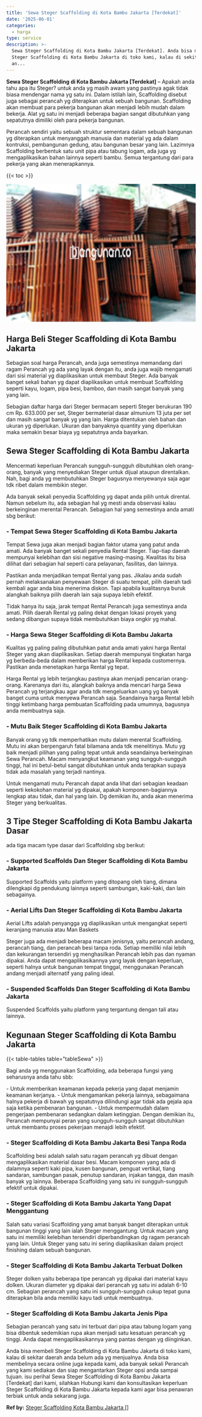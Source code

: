 ```yaml
---
title: 'Sewa Steger Scaffolding di Kota Bambu Jakarta [Terdekat]'
date: '2025-06-01'
categories:
  - harga
type: service
description: >-
  Sewa Steger Scaffolding di Kota Bambu Jakarta [Terdekat]. Anda bisa membeli
  Steger Scaffolding di Kota Bambu Jakarta di toko kami, kalau di sekitar daerah
  an...
---
```


**Sewa Steger Scaffolding di Kota Bambu Jakarta \[Terdekat\]** – Apakah anda tahu apa itu Steger? untuk anda yg masih awam yang pastinya agak tidak biasa mendengar nama yg satu ini. Dalam istilah lain, Scaffolding disebut juga sebagai perancah yg diterapkan untuk sebuah bangunan. Scaffolding akan membuat para pekerja bangunan akan menjadi lebih mudah dalam bekerja. Alat yg satu ini menjadi beberapa bagian sangat dibutuhkan yang sepatutnya dimiliki oleh para pekerja bangunan.

Perancah sendiri yaitu sebuah struktur sementara dalam sebuah bangunan yg diterapkan untuk menyanggah manusia dan material yg ada dalam kontruksi, pembangunan gedung, atau bangunan besar yang lain. Lazimnya Scaffolding berbentuk satu unit pipa atau tabung logam, ada juga yg mengaplikasikan bahan lainnya seperti bambu. Semua tergantung dari para pekerja yang akan menerapkannya.

{{< toc >}}

![Sewa Steger Scaffolding di Kota Bambu Jakarta [Terdekat]](/images/sewa-scaffolding-steger-13.png)

## Harga Beli Steger Scaffolding di Kota Bambu Jakarta

Sebagian soal harga Perancah, anda juga semestinya memandang dari ragam Perancah yg ada yang layak dengan itu, anda juga wajib mengamati dari sisi material yg diaplikasikan untuk membaut Steger. Ada banyak banget sekali bahan yg dapat diaplikasikan untuk membuat Scaffolding seperti kayu, logam, pipa besi, bamboo, dan masih sangat banyak yang yang lain.

Sebagian daftar harga dari Steger bermacam seperti Steger berukuran 190 cm Rp. 633.000 per set, Steger bermaterial dasar almunium 13 juta per set dan masih sangat banyak yg yang lain. Harga ditentukan oleh bahan dan ukuran yg diperlukan. Ukuran dan banyaknya quantity yang diperlukan maka semakin besar biaya yg sepatutnya anda bayarkan.

## Sewa Steger Scaffolding di Kota Bambu Jakarta

Mencermati keperluan Perancah sungguh-sungguh dibutuhkan oleh orang-orang, banyak yang menyediakan Steger untuk dijual ataupun direntalkan. Nah, bagi anda yg membutuhkan Steger bagusnya menyewanya saja agar tdk ribet dalam membikin steger.

Ada banyak sekali penyedia Scaffolding yg dapat anda pilih untuk dirental. Namun sebelum itu, ada sebagian hal yg mesti anda observasi kalau berkeinginan merental Perancah. Sebagian hal yang semestinya anda amati sbg berikut:

### \- Tempat Sewa Steger Scaffolding di Kota Bambu Jakarta

Tempat Sewa juga akan menjadi bagian faktor utama yang patut anda amati. Ada banyak banget sekali penyedia Rental Steger. Tiap-tiap daerah mempunyai kelebihan dan sisi negative masing-masing. Kwalitas itu bisa dilihat dari sebagian hal seperti cara pelayanan, fasilitas, dan lainnya.

Pastikan anda menjadikan tempat Rental yang pas. Jikalau anda sudah pernah melaksanakan penyewaan Steger di suatu tempat, pilih daerah tadi kembali agar anda bisa menerima diskon. Tapi apabila kualitasnya buruk alangkah baiknya pilih daerah lain saja supaya lebih efektif.

Tidak hanya itu saja, jarak tempat Rental Perancah juga semestinya anda amati. Pilih daerah Rental yg paling dekat dengan lokasi proyek yang sedang dibangun supaya tidak membutuhkan biaya ongkir yg mahal.

### \- Harga Sewa Steger Scaffolding di Kota Bambu Jakarta

Kualitas yg paling paling dibutuhkan patut anda amati yakni harga Rental Steger yang akan diaplikasikan. Setiap daerah mempunyai tingkatan harga yg berbeda-beda dalam memberikan harga Rental kepada customernya. Pastikan anda menetapkan harga Rental yg tepat.

Harga Rental yg lebih terjangkau pastinya akan menjadi pencarian orang-orang. Karenanya dari itu, alangkah baiknya anda mencari harga Sewa Perancah yg terjangkau agar anda tdk mengeluarkan uang yg banyak banget cuma untuk menyewa Perancah saja. Seandainya harga Rental lebih tinggi ketimbang harga pembuatan Scaffolding pada umumnya, bagusnya anda membuatnya saja.

### \- Mutu Baik Steger Scaffolding di Kota Bambu Jakarta

Banyak orang yg tdk memperhatikan mutu dalam merental Scaffolding. Mutu ini akan berpengaruh fatal bilamana anda tdk menelitinya. Mutu yg baik menjadi pilihan yang paling tepat untuk anda seandainya berkeinginan Sewa Perancah. Macam menyangkut keamanan yang sungguh-sungguh tinggi, hal ini betul-betul sangat dibutuhkan untuk anda terapkan supaya tidak ada masalah yang terjadi nantinya.

Untuk mengamati mutu Perancah dapat anda lihat dari sebagian keadaan seperti kekokohan material yg dipakai, apakah komponen-bagiannya lengkap atau tidak, dan hal yang lain. Dg demikian itu, anda akan menerima Steger yang berkualitas.

## 3 Tipe Steger Scaffolding di Kota Bambu Jakarta Dasar

ada tiga macam type dasar dari Scaffolding sbg berikut:

### \- Supported Scaffolds Dan Steger Scaffolding di Kota Bambu Jakarta

Supported Scaffolds yaitu platform yang ditopang oleh tiang, dimana dilengkapi dg pendukung lainnya seperti sambungan, kaki-kaki, dan lain sebagainya.

### \- Aerial Lifts Dan Steger Scaffolding di Kota Bambu Jakarta

Aerial Lifts adalah penyangga yg diaplikasikan untuk mengangkat seperti keranjang manusia atau Man Baskets

Steger juga ada menjadi beberapa macam jenisnya, yaitu perancah andang, perancah tiang, dan perancah besi tanpa roda. Setiap memiliki nilai lebih dan kekurangan tersendiri yg menghasilkan Perancah lebih pas dan nyaman dipakai. Anda dapat mengaplikasikannya yang layak dengan keperluan, seperti halnya untuk bangunan tempat tinggal, menggunakan Perancah andang menjadi alternatif yang paling ideal.

### \- Suspended Scaffolds Dan Steger Scaffolding di Kota Bambu Jakarta

Suspended Scaffolds yaitu platform yang tergantung dengan tali atau lainnya.

## Kegunaan Steger Scaffolding di Kota Bambu Jakarta

{{< table-tables table="tableSewa" >}}

Bagi anda yg menggunakan Scaffolding, ada beberapa fungsi yang seharusnya anda tahu sbb:

\- Untuk memberikan keamanan kepada pekerja yang dapat menjamin keamanan kerjanya. - Untuk mengamankan pekerja lainnya, sebagaimana halnya pekerja di bawah yg sepatutnya dilindungi agar tidak ada gejala apa saja ketika pembenaran bangunan. - Untuk mempermudah dalam pengerjaan pembenaran sedangkan dalam ketinggian. Dengan demikian itu, Perancah mempunyai peran yang sungguh-sungguh sangat dibutuhkan untuk membantu proses pekerjaan menajdi lebih efektif.

### \- Steger Scaffolding di Kota Bambu Jakarta Besi Tanpa Roda

Scaffolding besi adalah salah satu ragam perancah yg dibuat dengan mengaplikasikan material dasar besi. Macam komponen yang ada di dalamnya seperti kaki pipa, kusen bangunan, penguat vertikal, tiang sandaran, sambungan pasak, penutup sandaran, injakan tangga, dan masih banyak yg lainnya. Beberapa Scaffolding yang satu ini sungguh-sungguh efektif untuk dipakai.

### \- Steger Scaffolding di Kota Bambu Jakarta Yang Dapat Menggantung

Salah satu variasi Scaffolding yang amat banyak banget diterapkan untuk bangunan tinggi yang lain ialah Steger menggantung. Untuk macam yang satu ini memiliki kelebihan tersendiri diperbandingkan dg ragam perancah yang lain. Untuk Steger yang satu ini sering diaplikasikan dalam project finishing dalam sebuah bangunan.

### \- Steger Scaffolding di Kota Bambu Jakarta Terbuat Dolken

Steger dolken yaitu beberapa tipe perancah yg dipakai dari material kayu dolken. Ukuran diameter yg dipakai dari perancah yg satu ini adalah 6-10 cm. Sebagian perancah yang satu ini sungguh-sungguh cukup tepat guna diterapkan bila anda memiliki kayu tadi untuk membuatnya.

### \- Steger Scaffolding di Kota Bambu Jakarta Jenis Pipa

Sebagian perancah yang satu ini terbuat dari pipa atau tabung logam yang bisa dibentuk sedemikian rupa akan menjadi satu kesatuan perancah yg tinggi. Anda dapat mengaplikasikannya yang pantas dengan yg diinginkan.

Anda bisa membeli Steger Scaffolding di Kota Bambu Jakarta di toko kami, kalau di sekitar daerah anda belum ada yg menjualnya. Anda bisa membelinya secara online juga kepada kami, ada banyak sekali Perancah yang kami sediakan dan siap mengantarkan Steger opsi anda sampai tujuan. isu perihal Sewa Steger Scaffolding di Kota Bambu Jakarta \[Terdekat\] dari kami, silahkan Hubungi kami dan konsultasikan keperluan Steger Scaffolding di Kota Bambu Jakarta kepada kami agar bisa penawran terbiak untuk anda sekarang juga.

**Ref by:** [Steger Scaffolding Kota Bambu Jakarta []](https://id.wikipedia.org/wiki/Steger)
